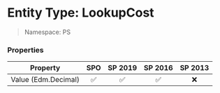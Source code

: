 # Entity Type: LookupCost

> Namespace: PS

### Properties

Property | SPO | SP 2019 | SP 2016 | SP 2013
----------|:---:|:-------:|:-------:|:-------:
Value (Edm.Decimal) | ✅ | ✅ | ✅ | ❌